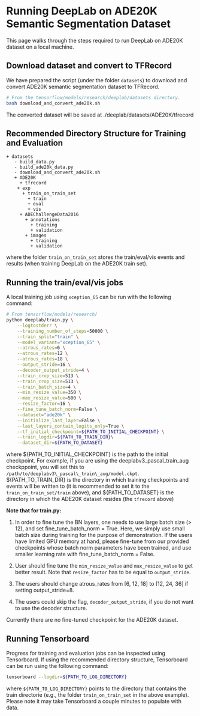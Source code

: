 # Running DeepLab on ADE20K Semantic Segmentation Dataset

This page walks through the steps required to run DeepLab on ADE20K dataset on a
local machine.

## Download dataset and convert to TFRecord

We have prepared the script (under the folder `datasets`) to download and
convert ADE20K semantic segmentation dataset to TFRecord.

```bash
# From the tensorflow/models/research/deeplab/datasets directory.
bash download_and_convert_ade20k.sh
```

The converted dataset will be saved at
./deeplab/datasets/ADE20K/tfrecord

## Recommended Directory Structure for Training and Evaluation

```
+ datasets
   - build_data.py
   - build_ade20k_data.py
   - download_and_convert_ade20k.sh
   + ADE20K 
     + tfrecord
    + exp
      + train_on_train_set
        + train
        + eval
        + vis
     + ADEChallengeData2016
       + annotations
         + training
         + validation
       + images
         + training
         + validation
```

where the folder `train_on_train_set` stores the train/eval/vis events and
results (when training DeepLab on the ADE20K train set).

## Running the train/eval/vis jobs

A local training job using `xception_65` can be run with the following command:

```bash
# From tensorflow/models/research/
python deeplab/train.py \
    --logtostderr \
    --training_number_of_steps=50000 \
    --train_split="train" \
    --model_variant="xception_65" \
    --atrous_rates=6 \
    --atrous_rates=12 \
    --atrous_rates=18 \
    --output_stride=16 \
    --decoder_output_stride=4 \
    --train_crop_size=513 \
    --train_crop_size=513 \
    --train_batch_size=4 \
    --min_resize_value=350 \
    --max_resize_value=500 \
    --resize_factor=16 \
    --fine_tune_batch_norm=False \
    --dataset="ade20k" \
    --initialize_last_layer=False \
    --last_layers_contain_logits_only=True \
    --tf_initial_checkpoint=${PATH_TO_INITIAL_CHECKPOINT} \
    --train_logdir=${PATH_TO_TRAIN_DIR}\
    --dataset_dir=${PATH_TO_DATASET}
```

where ${PATH\_TO\_INITIAL\_CHECKPOINT} is the path to the initial checkpoint.
For example, if you are using the deeplabv3\_pascal\_train\_aug checkppoint, you
will set this to `/path/to/deeplabv3\_pascal\_train\_aug/model.ckpt`.
${PATH\_TO\_TRAIN\_DIR} is the directory in which training checkpoints and
events will be written to (it is recommended to set it to the
`train_on_train_set/train` above), and ${PATH\_TO\_DATASET} is the directory in
which the ADE20K dataset resides (the `tfrecord` above)

**Note that for train.py:**

1.  In order to fine tune the BN layers, one needs to use large batch size (> 12),
    and set fine_tune_batch_norm = True. Here, we simply use small batch size
    during training for the purpose of demonstration. If the users have limited
    GPU memory at hand, please fine-tune from our provided checkpoints whose
    batch norm parameters have been trained, and use smaller learning rate with
    fine_tune_batch_norm = False.

2. User should fine tune the `min_resize_value` and `max_resize_value` to get
   better result. Note that `resize_factor` has to be equal to `output_stride`.

2.  The users should change atrous_rates from [6, 12, 18] to [12, 24, 36] if
    setting output_stride=8.

3.  The users could skip the flag, `decoder_output_stride`, if you do not want
    to use the decoder structure.

Currently there are no fine-tuned checkpoint for the ADE20K dataset.

## Running Tensorboard

Progress for training and evaluation jobs can be inspected using Tensorboard. If
using the recommended directory structure, Tensorboard can be run using the
following command:

```bash
tensorboard --logdir=${PATH_TO_LOG_DIRECTORY}
```

where `${PATH_TO_LOG_DIRECTORY}` points to the directory that contains the train
directorie (e.g., the folder `train_on_train_set` in the above example). Please
note it may take Tensorboard a couple minutes to populate with data.
